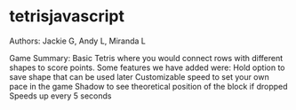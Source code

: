 # tetrisjavascript
Authors: Jackie G, Andy L, Miranda L

Game Summary: Basic Tetris where you would connect rows with different shapes to score points. Some features we have added were: 
Hold option to save shape that can be used later
Customizable speed to set your own pace in the game
Shadow to see theoretical position of the block if dropped
Speeds up every 5 seconds
